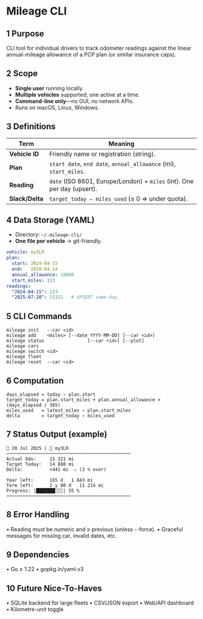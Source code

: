 # Mileage CLI

## 1 Purpose
CLI tool for individual drivers to track odometer readings against the linear annual-mileage allowance of a PCP plan (or similar insurance caps).

## 2 Scope
* **Single user** running locally.
* **Multiple vehicles** supported; one active at a time.
* **Command-line only**—no GUI, no network APIs.
* Runs on macOS, Linux, Windows.

## 3 Definitions
| Term            | Meaning                                                                    |
|-----------------|----------------------------------------------------------------------------|
| **Vehicle ID**  | Friendly name or registration (string).                                    |
| **Plan**        | `start date`, `end date`, `annual_allowance` (mi), `start_miles`.          |
| **Reading**     | `date` (ISO 8601, Europe/London) + `miles` (int). One per day (upsert).    |
| **Slack/Delta** | `target_today – miles_used` (≤ 0 ⇒ under quota).                           |

## 4 Data Storage (YAML)
* Directory: `~/.mileage-cli/`
* **One file per vehicle** → git-friendly.

```yaml
vehicle: my3LR
plan:
  start: 2024-04-15
  end:   2028-04-14
  annual_allowance: 10000
  start_miles: 123
readings:
  "2024-04-15": 123
  "2025-07-20": 15321   # UPSERT same-day
```
## 5 CLI Commands
```
mileage init   --car <id>
mileage add    <miles> [--date YYYY-MM-DD] [--car <id>]
mileage status                [--car <id>] [--plot]
mileage cars
mileage switch <id>
mileage fleet
mileage reset  --car <id>
```

## 6 Computation
```
days_elapsed = today − plan.start
target_today = plan.start_miles + plan.annual_allowance × (days_elapsed / 365)
miles_used   = latest_miles − plan.start_miles
delta        = target_today − miles_used
```

## 7 Status Output (example)
```
📅 20 Jul 2025 | 🚗 my3LR
──────────────────────────────────────────────
Actual Odo:     15 321 mi
Target Today:   14 880 mi
Delta:          +441 mi  ⚠️ (3 % over)

Year left:      165 d   1 843 mi
Term left:      2 y 80 d   11 214 mi
Progress: |███████░░░| 55 %
──────────────────────────────────────────────
```

## 8 Error Handling
• Reading must be numeric and ≥ previous (unless --force).
• Graceful messages for missing car, invalid dates, etc.

## 9 Dependencies
• Go ≥ 1.22
• gopkg.in/yaml.v3

## 10 Future Nice-To-Haves
• SQLite backend for large fleets
• CSV/JSON export
• Web/API dashboard
• Kilometre-unit toggle
